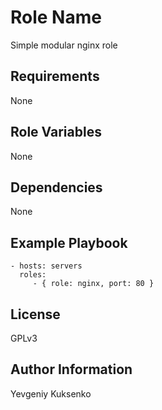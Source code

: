 Role Name
=========

Simple modular nginx role

Requirements
------------

None

Role Variables
--------------

None

Dependencies
------------

None

Example Playbook
----------------

    - hosts: servers
      roles:
         - { role: nginx, port: 80 }

License
-------

GPLv3

Author Information
------------------

Yevgeniy Kuksenko
